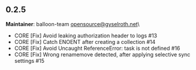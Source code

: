 ## 0.2.5
**Maintainer**: balloon-team <opensource@gyselroth.net>\

* CORE [Fix] Avoid leaking authorization header to logs #13
* CORE [Fix] Catch ENOENT after creating a collection #14
* CORE [Fix] Avoid Uncaught ReferenceError: task is not defined #16
* CORE [Fix] Wrong renamemove detected, after applying selective sync settings #15
